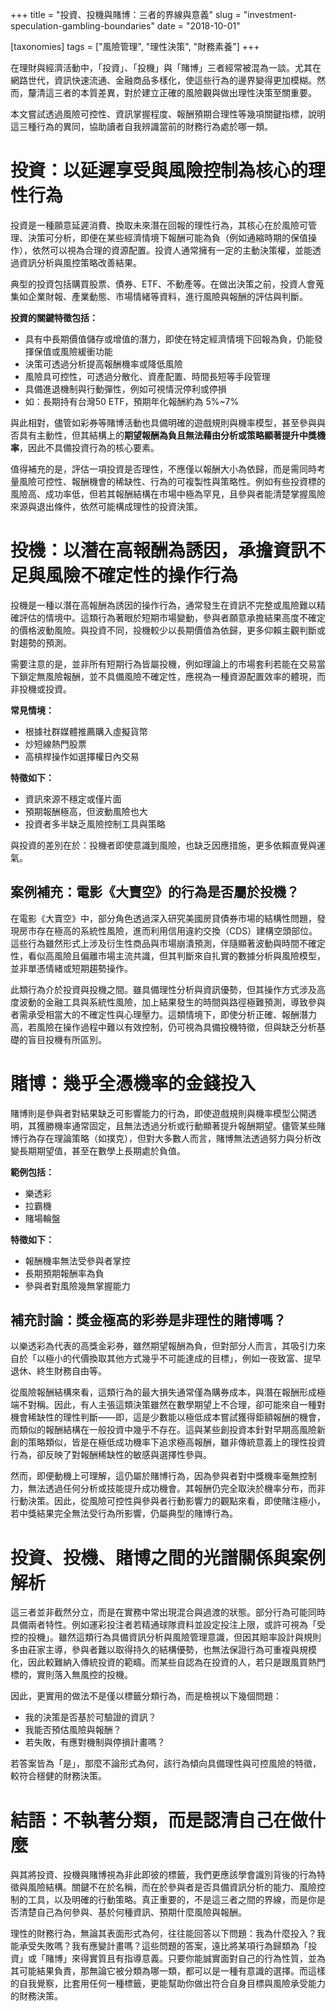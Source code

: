 +++
title = "投資、投機與賭博：三者的界線與意義"
slug = "investment-speculation-gambling-boundaries"
date = "2018-10-01"

[taxonomies]
tags = ["風險管理", "理性決策", "財務素養"]
+++

在理財與經濟活動中，「投資」、「投機」與「賭博」三者經常被混為一談。尤其在網路世代，資訊快速流通、金融商品多樣化，使這些行為的邊界變得更加模糊。然而，釐清這三者的本質差異，對於建立正確的風險觀與做出理性決策至關重要。

本文嘗試透過風險可控性、資訊掌握程度、報酬預期合理性等幾項關鍵指標，說明這三種行為的異同，協助讀者自我辨識當前的財務行為處於哪一類。

# 投資：以延遲享受與風險控制為核心的理性行為

投資是一種願意延遲消費、換取未來潛在回報的理性行為，其核心在於風險可管理、決策可分析，即便在某些經濟情境下報酬可能為負（例如通縮時期的保值操作），依然可以視為合理的資源配置。投資人通常擁有一定的主動決策權，並能透過資訊分析與風控策略改善結果。

典型的投資包括購買股票、債券、ETF、不動產等。在做出決策之前，投資人會蒐集如企業財報、產業動態、市場情緒等資料，進行風險與報酬的評估與判斷。

**投資的關鍵特徵包括：**

* 具有中長期價值儲存或增值的潛力，即使在特定經濟情境下回報為負，仍能發揮保值或風險緩衝功能
* 決策可透過分析提高報酬機率或降低風險
* 風險具可控性，可透過分散化、資產配置、時間長短等手段管理
* 具備進退機制與行動彈性，例如可視情況停利或停損
* 如：長期持有台灣50 ETF，預期年化報酬約為 5%\~7%

與此相對，儘管如彩券等賭博活動也具備明確的遊戲規則與機率模型，甚至參與與否具有主動性，但其結構上的**期望報酬為負且無法藉由分析或策略顯著提升中獎機率**，因此不具備投資行為的核心要素。

值得補充的是，評估一項投資是否理性，不應僅以報酬大小為依歸，而是需同時考量風險可控性、報酬機會的稀缺性、行為的可複製性與策略性。例如有些投資標的風險高、成功率低，但若其報酬結構在市場中極為罕見，且參與者能清楚掌握風險來源與退出條件，依然可能構成理性的投資決策。

# 投機：以潛在高報酬為誘因，承擔資訊不足與風險不確定性的操作行為

投機是一種以潛在高報酬為誘因的操作行為，通常發生在資訊不完整或風險難以精確評估的情境中。這類行為著眼於短期市場變動，參與者願意承擔結果高度不確定的價格波動風險。與投資不同，投機較少以長期價值為依歸，更多仰賴主觀判斷或對趨勢的預測。

需要注意的是，並非所有短期行為皆屬投機，例如理論上的市場套利若能在交易當下鎖定無風險報酬，並不具備風險不確定性，應視為一種資源配置效率的體現，而非投機或投資。

**常見情境：**

* 根據社群媒體推薦購入虛擬貨幣
* 炒短線熱門股票
* 高槓桿操作如選擇權日內交易

**特徵如下：**

* 資訊來源不穩定或僅片面
* 預期報酬極高，但波動風險也大
* 投資者多半缺乏風險控制工具與策略

與投資的差別在於：投機者即使意識到風險，也缺乏因應措施，更多依賴直覺與運氣。

## 案例補充：電影《大賣空》的行為是否屬於投機？

在電影《大賣空》中，部分角色透過深入研究美國房貸債券市場的結構性問題，發現房市存在極高的系統性風險，進而利用信用違約交換（CDS）建構空頭部位。這些行為雖然形式上涉及衍生性商品與市場崩潰預測，伴隨顯著波動與時間不確定性，看似高風險且偏離市場主流共識，但其判斷來自扎實的數據分析與風險模型，並非單憑情緒或短期趨勢操作。

此類行為介於投資與投機之間。雖具備理性分析與資訊優勢，但其操作方式涉及高度波動的金融工具與系統性風險，加上結果發生的時間與路徑極難預測，導致參與者需承受相當大的不確定性與心理壓力。這類情境下，即使分析正確、報酬潛力高，若風險在操作過程中難以有效控制，仍可視為具備投機特徵，但與缺乏分析基礎的盲目投機有所區別。

# 賭博：幾乎全憑機率的金錢投入

賭博則是參與者對結果缺乏可影響能力的行為，即使遊戲規則與機率模型公開透明，其獲勝機率通常固定，且無法透過分析或行動顯著提升報酬期望。儘管某些賭博行為存在理論策略（如撲克），但對大多數人而言，賭博無法透過努力與分析改變長期期望值，甚至在數學上長期處於負值。

**範例包括：**

* 樂透彩
* 拉霸機
* 賭場輪盤

**特徵如下：**

* 報酬機率無法受參與者掌控
* 長期預期報酬率為負
* 參與者對風險幾無掌握能力

## 補充討論：獎金極高的彩券是非理性的賭博嗎？

以樂透彩為代表的高獎金彩券，雖然期望報酬為負，但對部分人而言，其吸引力來自於「以極小的代價換取其他方式幾乎不可能達成的目標」，例如一夜致富、提早退休、終生財務自由等。

從風險報酬結構來看，這類行為的最大損失通常僅為購券成本，與潛在報酬形成極端不對稱。因此，有人主張這類決策雖然在數學期望上不合理，卻可能來自一種對機會稀缺性的理性判斷——即，這是少數能以極低成本嘗試獲得鉅額報酬的機會，而類似的報酬結構在一般投資中幾乎不存在。這與某些創投資本針對早期高風險新創的策略類似，皆是在極低成功機率下追求極高報酬，雖非傳統意義上的理性投資行為，卻反映了對報酬稀缺性的敏感與選擇性參與。

然而，即便動機上可理解，這仍屬於賭博行為，因為參與者對中獎機率毫無控制力，無法透過任何分析或技能提升成功機會。其報酬仍完全取決於機率分布，而非行動決策。因此，從風險可控性與參與者行動影響力的觀點來看，即使賭注極小，若中獎結果完全無法受行為所影響，仍屬典型的賭博行為。

# 投資、投機、賭博之間的光譜關係與案例解析

這三者並非截然分立，而是在實務中常出現混合與過渡的狀態。部分行為可能同時具備兩者特性。例如運彩投注者若精通球隊資料並設定投注上限，或許可視為「受控的投機」。雖然這類行為具備資訊分析與風險管理意識，但因其賠率設計與規則多由莊家主導，參與者難以取得持久的結構優勢，也無法保證行為可重複與規模化，因此較難納入傳統投資的範疇。而某些自認為在投資的人，若只是跟風買熱門標的，實則落入無風控的投機。

因此，更實用的做法不是僅以標籤分類行為，而是檢視以下幾個問題：

* 我的決策是否基於可驗證的資訊？
* 我能否預估風險與報酬？
* 若失敗，有應對機制與停損計畫嗎？

若答案皆為「是」，那麼不論形式為何，該行為傾向具備理性與可控風險的特徵，較符合穩健的財務決策。

# 結語：不執著分類，而是認清自己在做什麼

與其將投資、投機與賭博視為非此即彼的標籤，我們更應該學會識別背後的行為特徵與風險結構。關鍵不在於名稱，而在於參與者是否具備資訊分析的能力、風險控制的工具，以及明確的行動策略。真正重要的，不是這三者之間的界線，而是你是否清楚自己為何參與、基於何種資訊、預期什麼風險與報酬。&#x20;

理性的財務行為，無論其表面形式為何，往往能回答以下問題：我為什麼投入？我能承受失敗嗎？我有應變計畫嗎？這些問題的答案，遠比將某項行為歸類為「投資」或「賭博」來得實質且有指導意義。只要你能誠實面對自己的行為性質，並為其可能結果負責，那無論它被分類為哪一類，都可以是一種有意識的選擇。而這樣的自我覺察，比套用任何一種標籤，更能幫助你做出符合自身目標與風險承受能力的財務決策。
